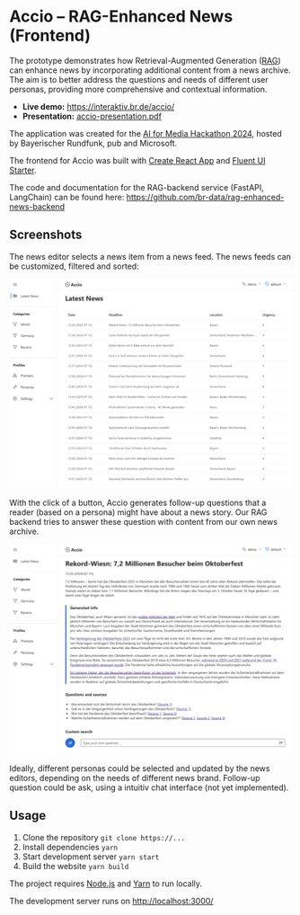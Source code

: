 # Accio – RAG-Enhanced News (Frontend)

The prototype demonstrates how Retrieval-Augmented Generation ([RAG](https://en.wikipedia.org/wiki/Retrieval-augmented_generation)) can enhance news by incorporating additional content from a news archive. The aim is to better address the questions and needs of different user personas, providing more comprehensive and contextual information.

- **Live demo:** <https://interaktiv.br.de/accio/>
- **Presentation:** [accio-presentation.pdf](./docs/accio-presentation.pdf)

The application was created for the [AI for Media Hackathon 2024](https://aiformedia.network/apply-for-our-generative-ai-hackathon/), hosted by Bayerischer Rundfunk, pub and Microsoft.

The frontend for Accio was built with [Create React App](https://github.com/facebook/create-react-app) and [Fluent UI Starter](https://github.com/siminture/fluentui-starter).

The code and documentation for the RAG-backend service (FastAPI, LangChain) can be found here: <https://github.com/br-data/rag-enhanced-news-backend>

## Screenshots

The news editor selects a news item from a news feed. The news feeds can be customized, filtered and sorted:

![Accio news list](./docs/accio-news-list.jpg)

With the click of a button, Accio generates follow-up questions that a reader (based on a persona) might have about a news story. Our RAG backend tries to answer these question with content from our own news archive.

![Accio enhanced news](./docs/accio-news-generated.jpg)

Ideally, different personas could be selected and updated by the news editors, depending on the needs of different news brand. Follow-up question could be ask, using a intuitiv chat interface (not yet implemented).

## Usage

1. Clone the repository `git clone https://...`
2. Install dependencies `yarn`
3. Start development server `yarn start`
4. Build the website `yarn build`

The project requires [Node.js](https://nodejs.org/en/download/) and [Yarn](https://classic.yarnpkg.com/lang/en/docs/install/) to run locally.

The development server runs on <http://localhost:3000/>
